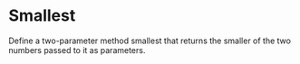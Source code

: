 
# Smallest

Define a two-parameter method smallest that returns the smaller of the two numbers passed to it as parameters.

